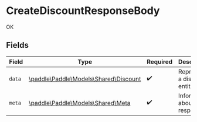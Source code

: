 # CreateDiscountResponseBody

OK


## Fields

| Field                                                                    | Type                                                                     | Required                                                                 | Description                                                              |
| ------------------------------------------------------------------------ | ------------------------------------------------------------------------ | ------------------------------------------------------------------------ | ------------------------------------------------------------------------ |
| `data`                                                                   | [\paddle\Paddle\Models\Shared\Discount](../../Models/Shared/Discount.md) | :heavy_check_mark:                                                       | Represents a discount entity.                                            |
| `meta`                                                                   | [\paddle\Paddle\Models\Shared\Meta](../../Models/Shared/Meta.md)         | :heavy_check_mark:                                                       | Information about this response.                                         |